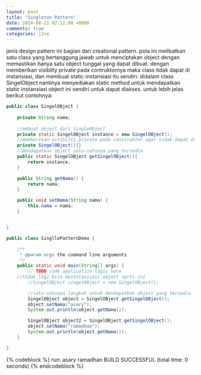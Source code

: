```yaml
---
layout: post
title: "Singleton Pattern"
date: 2014-08-21 02:12:08 +0800
comments: true
categories: j2se
--- 
```

jenis design pattern ini bagian dari creational pattern. pola ini melibatkan satu class yang bertanggung jawab untuk menciptakan object  dengan memastikan hanya satu object tunggal yang dapat dibuat. dengan memberikan visibilty private pada contruktornya maka class tidak dapat di instansiasi, dan membuat static instansiasi itu sendiri. didalam class SingelObject nantinya menyediakan static method untuk mendapatkan static instansiasi object ini sendiri untuk dapat diakses. untuk lebih jelas berikut contohnya:

```java SingleObject.java
public class SingelOBject {
    
    private String nama;
    
    //mebuat object dari SingleObject
    private static SingelOBject instance = new SingelOBject();
    //memberikan visibilti private pada construktor agar tidak dapat di 
    private SingelOBject(){}
    //mendapatkan object satu-satunya yang tersedia
    public static SingelOBject getSingelOBject(){
        return instance;
    }

    public String getNama() {
        return nama;
    }

    public void setNama(String nama) {
        this.nama = nama;
    }


}


```
```java SinglePatternDemo.java
public class SingllePatternDemo {

    /**
     * @param args the command line arguments
     */
    public static void main(String[] args) {
        // TODO code application logic here
	//tidak lagi bisa meinstansiasi object sprti ini
        //SingelOBject singelOBject = new SingelOBject();

        //satu-satunya langkah untuk mendapatkan object yang tersedia
        SingelOBject object = SingelOBject.getSingelOBject();
        object.setNama("asary");
        System.out.println(object.getNama());

        SingelOBject object2 = SingelOBject.getSingelOBject();
        object.setNama("ramadhan");
        System.out.println(object.getNama());
    }

}

```
{% codeblock %}
run:
asary
ramadhan
BUILD SUCCESSFUL (total time: 0 seconds)
{% endcodeblock %}
